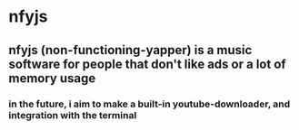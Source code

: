 # nfyjs

## nfyjs (non-functioning-yapper) is a music software for people that don't like ads or a lot of memory usage
### in the future, i aim to make a built-in youtube-downloader, and integration with the terminal
